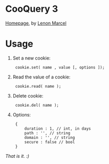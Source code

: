 
CooQuery 3
======================
[Homepage](http://lenonmarcel.com.br/code/cooquery), by [Lenon Marcel](http://lenonmarcel.com.br/)

Usage
========
1. Set a new cookie:

        cookie.set( name , value [, options ]);

2. Read the value of a cookie:

        cookie.read( name );

3. Delete cookie:

        cookie.del( name );

4. Options:

        {
            duration : 1, // int, in days
            path : '', // string
            domain : '', // string
            secure : false // bool
        }

*That is it. :)*
